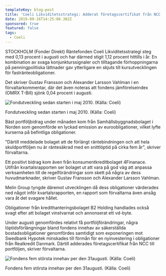 ```yaml
---
templateKey: blog-post
title: 'Coeli Likviditetsstrategi: Adderat företagscertifikat från NCC'
date: 2019-09-16T14:25:08.382Z
sponsored: true
featured: false
tags:
  - Coeli
---
```

STOCKHOLM (Fonder Direkt) Räntefonden Coeli Likviditetsstrategi steg med 0,13 procent i augusti och har därmed stigit 1,12 procent hittills i år. En kombination av svaga konjunkturssignaler och tilltagande förhoppningarna på penningpolitiska lättnader gav ytterligare en skjuts till kursutvecklingen för fastränteobligationer.



Det skriver Gustav Fransson och Alexander Larsson Vahlman i en förvaltarkommentar, där det även noteras att fondens jämförelseindex (OMRX T-Bill) sjönk 0,04 procent i augusti.

![Fondutveckling sedan starten i maj 2010. (Källa: Coeli)](/img/coeli-likviditetsstrategi-aug.png "Fondutveckling sedan starten i maj 2010. (Källa: Coeli)")

<span class="image-caption">Fondutveckling sedan starten i maj 2010. (Källa: Coeli)</span>

Bäst portföljbidrag under månaden kom från Samhällsbyggnadsbolaget i Norden som genomförde en lyckad emission av euroobligationer, vilket lyfte kurserna på befintliga obligationer.



"Därtill meddelade bolaget att de förlängt räntebindningen och att hela skuldportföljen nu är räntesäkrad med en snittlöptid på cirka fem år", skriver förvaltarna.



Ett positivt bidrag kom även från konsumentkreditbolaget 4Finanace. Utifrån kvartalsrapporten ser bolaget ut att vara på god väg att anpassa verksamheten till de regelförändringar som skett på några av dess huvudmarknader, skriver Gustav Fransson och Alexander Larsson Vahlman.



Melin Group tyngde däremot utvecklingen då dess obligationer värderades ned något inför kvartalsrapporten, en rapport som förvaltarna även ansåg vara åt det svagare hållet.



Obligationer från kredithanteringsbolaget B2 Holding handlades också svagt efter att bolaget vinstvarnat och annonserat ett vd-byte.



Under augusti genomfördes relativt få portföljförändringar, några löptidsförlängningar bland fondens innehav av säkerställda bostadsobligationer genomfördes samtidigt som exponeringen mot Swedbank Hypotek minskades till förmån för en nyinvestering i obligationer från Realkredit Danmark. Därtill adderades företagscertifikat från NCC till portföljen, skriver förvaltarna.

![Fondens fem största innehav per den 31augusti. (Källa: Coeli)](/img/coeli-likviditetsstrategi-aug2.png "Fondens fem största innehav per den 31augusti. (Källa: Coeli)")

<span class="image-caption">Fondens fem största innehav per den 31augusti. (Källa: Coeli)</span>
